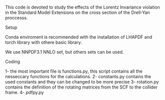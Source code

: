 This code is devoted to study the effects of the Lorentz Invariance violation in the Standard Model Extensions on the cross section of the Drell-Yan proccesss.


Setup

Conda enviroment is recommended with the installation of LHAPDF and torch library with othere basic library.

We use NNPDF3.1 NNLO set, but others sets can be used.

Coding

1- the most important file is functions.py, this script contains all the nesseccary functions for the calculations. 
2- constants.py contains the used constants and they can be changed to be more precise
3- rotation.py contains the definition of the rotating matrices from the SCF to the collider frame.
4- pdfpy.py 

